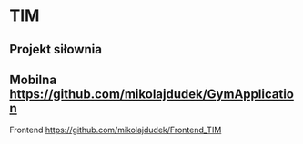 # TIM
Projekt siłownia
--------------------------------------------------------
Mobilna
https://github.com/mikolajdudek/GymApplication
--------------------------------------------------------
Frontend
https://github.com/mikolajdudek/Frontend_TIM
